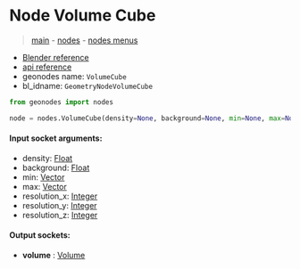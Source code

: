 # Node Volume Cube

> [main](../structure.md) - [nodes](nodes.md) - [nodes menus](nodes_menus.md)

- [Blender reference](https://docs.blender.org/manual/en/latest/modeling/geometry_nodes/volume/volume_cube.html)
- [api reference](https://docs.blender.org/api/current/bpy.types.GeometryNodeVolumeCube.html)
- geonodes name: `VolumeCube`
- bl_idname: `GeometryNodeVolumeCube`

```python
from geonodes import nodes

node = nodes.VolumeCube(density=None, background=None, min=None, max=None, resolution_x=None, resolution_y=None, resolution_z=None)
```

#### Input socket arguments:

- density: [Float](Float.md)
- background: [Float](Float.md)
- min: [Vector](Vector.md)
- max: [Vector](Vector.md)
- resolution_x: [Integer](Integer.md)
- resolution_y: [Integer](Integer.md)
- resolution_z: [Integer](Integer.md)

#### Output sockets:

- **volume** : [Volume](Volume)

